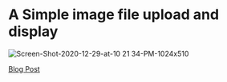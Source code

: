 # A Simple image file upload and display

![Screen-Shot-2020-12-29-at-10 21 34-PM-1024x510](https://user-images.githubusercontent.com/73809301/121604455-626baf80-c9ff-11eb-805b-825df2ac3654.png)

[Blog Post](https://maplesyrupweb.com/upload-an-image-with-php-mysql-and-bootstrap/)
